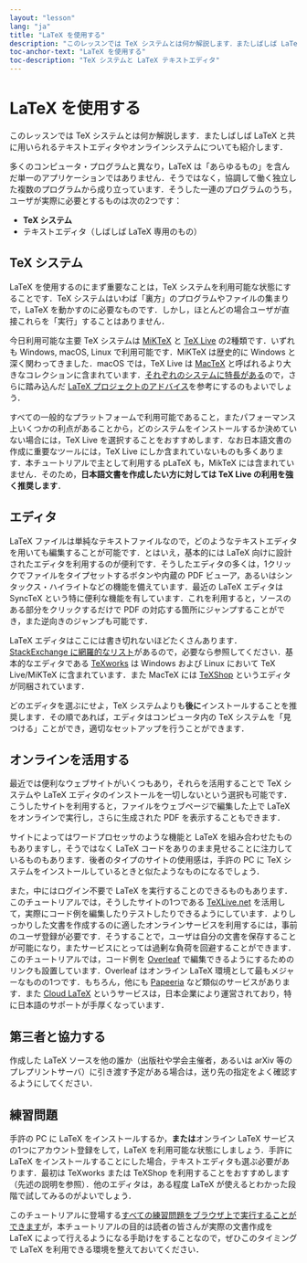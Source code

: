 ```yaml
---
layout: "lesson"
lang: "ja"
title: "LaTeX を使用する"
description: "このレッスンでは TeX システムとは何か解説します．またしばしば LaTeX と共に用いられるテキストエディタやオンラインシステムについても紹介します．"
toc-anchor-text: "LaTeX を使用する"
toc-description: "TeX システムと LaTeX テキストエディタ"
---
```


# LaTeX を使用する

<span class="summary">このレッスンでは TeX システムとは何か解説します．またしばしば LaTeX と共に用いられるテキストエディタやオンラインシステムについても紹介します．</span>

多くのコンピュータ・プログラムと異なり，LaTeX は「あらゆるもの」を含んだ単一のアプリケーションではありません．そうではなく，協調して働く独立した複数のプログラムから成り立っています．そうした一連のプログラムのうち，ユーザが実際に必要とするものは次の2つです：

* **TeX システム**
* テキストエディタ（しばしば LaTeX 専用のもの）

## TeX システム

LaTeX を使用するのにまず重要なことは，TeX システムを利用可能な状態にすることです．TeX システムはいわば「裏方」のプログラムやファイルの集まりで，LaTeX を動かすのに必要なものです．しかし，ほとんどの場合ユーザが直接これらを「実行」することはありません．

今日利用可能な主要 TeX システムは [MiKTeX](https://miktex.org) と [TeX Live](https://tug.org/texlive) の2種類です．いずれも Windows, macOS, Linux で利用可能です．MiKTeX は歴史的に Windows と深く関わってきました．macOS では，TeX Live は [MacTeX](http://www.tug.org/mactex/) と呼ばれるより大きなコレクションに含まれています．[それぞれのシステムに特長がある](https://tex.stackexchange.com/questions/20036)ので，さらに踏み込んだ [LaTeX プロジェクトのアドバイス](https://www.latex-project.org/get/)を参考にするのもよいでしょう．

すべての一般的なプラットフォームで利用可能であること，またパフォーマンス上いくつかの利点があることから，どのシステムをインストールするか決めていない場合には，TeX Live を選択することをおすすめします．なお日本語文書の作成に重要なツールには，TeX Live にしか含まれていないものも多くあります．本チュートリアルで主として利用する pLaTeX も，MikTeX には含まれていません．そのため，**日本語文書を作成したい方に対しては TeX Live の利用を強く推奨します**．

## エディタ

LaTeX ファイルは単純なテキストファイルなので，どのようなテキストエディタを用いても編集することが可能です．とはいえ，基本的には LaTeX 向けに設計されたエディタを利用するのが便利です．そうしたエディタの多くは，1クリックでファイルをタイプセットするボタンや内蔵の PDF ビューア，あるいはシンタックス・ハイライトなどの機能を備えています．最近の LaTeX エディタは SyncTeX という特に便利な機能を有しています．これを利用すると，ソースのある部分をクリックするだけで PDF の対応する箇所にジャンプすることができ，また逆向きのジャンプも可能です．

LaTeX エディタはここには書き切れないほどたくさんあります．[StackExchange に網羅的なリスト](https://tex.stackexchange.com/questions/339/latex-editors-ides)があるので，必要なら参照してください．基本的なエディタである [TeXworks](https://tug.org/texworks) は Windows および Linux において TeX Live/MiKTeX に含まれています．また MacTeX には [TeXShop](https://pages.uoregon.edu/koch/texshop/) というエディタが同梱されています．

<p class="hint">どのエディタを選ぶにせよ，TeX システムよりも<strong>後に</strong>インストールすることを推奨します．その順であれば，エディタはコンピュータ内の TeX システムを「見つける」ことができ，適切なセットアップを行うことができます．</p>

## オンラインを活用する

最近では便利なウェブサイトがいくつもあり，それらを活用することで TeX システムや LaTeX エディタのインストールを一切しないという選択も可能です．こうしたサイトを利用すると，ファイルをウェブページで編集した上で LaTeX をオンラインで実行し，さらに生成された PDF を表示することもできます．

サイトによってはワードプロセッサのような機能と LaTeX を組み合わせたものもありますし，そうではなく LaTeX コードをありのまま見せることに注力しているものもあります．後者のタイプのサイトの使用感は，手許の PC に TeX システムをインストールしているときと似たようなものになるでしょう．

また，中にはログイン不要で LaTeX を実行することのできるものもあります．このチュートリアルでは，そうしたサイトの1つである [TeXLive.net](https://texlive.net) を活用して，実際にコード例を編集したりテストしたりできるようにしています．よりしっかりした文書を作成するのに適したオンラインサービスを利用するには，事前のユーザ登録が必要です．そうすることで，ユーザは自分の文書を保存することが可能になり，またサービスにとっては過剰な負荷を回避することができます．このチュートリアルでは，コード例を [Overleaf](https://www.overleaf.com) で編集できるようにするためのリンクも設置しています．Overleaf はオンライン LaTeX 環境として最もメジャーなものの1つです．もちろん，他にも [Papeeria](https://papeeria.com/) など類似のサービスがあります．また [Cloud LaTeX](https://cloudlatex.io/ja) というサービスは，日本企業により運営されており，特に日本語のサポートが手厚くなっています．

## 第三者と協力する

作成した LaTeX ソースを他の誰か（出版社や学会主催者，あるいは arXiv 等のプレプリントサーバ）に引き渡す予定がある場合は，送り先の指定をよく確認するようにしてください．

## 練習問題

手許の PC に LaTeX をインストールするか，**または**オンライン LaTeX サービスの1つにアカウント登録をして，LaTeX を利用可能な状態にしましょう．手許に LaTeX をインストールすることにした場合，テキストエディタも選ぶ必要があります．最初は TeXworks または TeXShop を利用することをおすすめします（先述の説明を参照）．他のエディタは，ある程度 LaTeX が使えるとわかった段階で試してみるのがよいでしょう．

このチュートリアルに登場する[すべての練習問題をブラウザ上で実行することができます](help)が，本チュートリアルの目的は読者の皆さんが実際の文書作成を LaTeX によって行えるようになる手助けをすることなので，ぜひこのタイミングで LaTeX を利用できる環境を整えておいてください．
